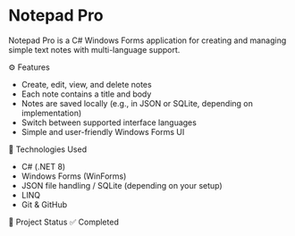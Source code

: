 # Notepad Pro

Notepad Pro is a C# Windows Forms application for creating and managing simple text notes with multi-language support.

⚙️ Features
- Create, edit, view, and delete notes
- Each note contains a title and body
- Notes are saved locally (e.g., in JSON or SQLite, depending on implementation)
- Switch between supported interface languages
- Simple and user-friendly Windows Forms UI

🧰 Technologies Used
- C# (.NET 8)
- Windows Forms (WinForms)
- JSON file handling / SQLite (depending on your setup)
- LINQ
- Git & GitHub

📌 Project Status
✅ Completed

